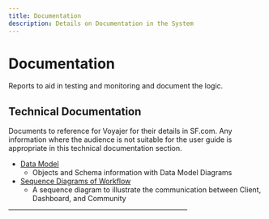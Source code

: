 ```yaml
---
title: Documentation
description: Details on Documentation in the System
---
```

# Documentation
Reports to aid in testing and monitoring and document the logic.

## Technical Documentation
Documents to reference for Voyajer for their details in SF.com.  Any information where the audience is not suitable for the user guide is appropriate in this technical documentation section.
  * [Data Model](data-model)
    * Objects and Schema information with Data Model Diagrams
  * [Sequence Diagrams of Workflow](sequence-diagrams)
    * A sequence diagram to illustrate the communication between Client, Dashboard, and Community

  <hr width="70%">

  <br/>